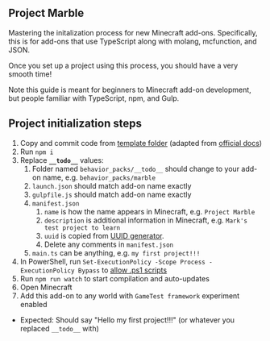 ## Project Marble

Mastering the initalization process for new Minecraft add-ons. Specifically, this is for add-ons that use TypeScript along with molang, mcfunction, and JSON.

Once you set up a project using this process, you should have a very smooth time!

Note this guide is meant for beginners to Minecraft add-on development, but people familiar with TypeScript, npm, and Gulp.

## Project initialization steps

1. Copy and commit code from [template folder](https://github.com/mark-wiemer/minecraft-bedrock/tree/0ee386414eae9672a39dbcd1bfb973605614dd2b/projects/marble) (adapted from [official docs](https://learn.microsoft.com/en-us/minecraft/creator/documents/scriptinggettingstarted#getting-started))
1. Run `npm i`
1. Replace **`__todo__`** values:
   1. Folder named `behavior_packs/__todo__` should change to your add-on name, e.g. `behavior_packs/marble`
   1. `launch.json` should match add-on name exactly
   1. `gulpfile.js` should match add-on name exactly
   1. `manifest.json`
      1. `name` is how the name appears in Minecraft, e.g. `Project Marble`
      1. `description` is additional information in Minecraft, e.g. `Mark's test project to learn`
      1. `uuid` is copied from [UUID generator](https://www.uuidgenerator.net/).
      1. Delete any comments in `manifest.json`
   1. `main.ts` can be anything, e.g. `my first project!!!`
1. In PowerShell, run `Set-ExecutionPolicy -Scope Process -ExecutionPolicy Bypass` to [allow .ps1 scripts](https://stackoverflow.com/a/68505597/)
1. Run `npm run watch` to start compilation and auto-updates
1. Open Minecraft
1. Add this add-on to any world with `GameTest framework` experiment enabled

- Expected: Should say "Hello my first project!!!" (or whatever you replaced `__todo__` with)
